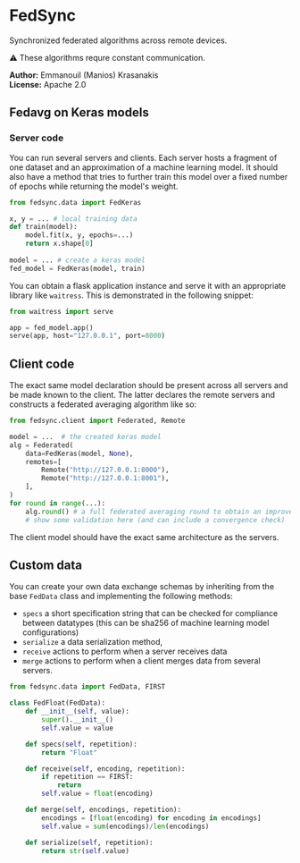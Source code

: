 # FedSync

Synchronized federated algorithms across remote devices.

:warning: These algorithms requre constant communication.

**Author:** Emmanouil (Manios) Krasanakis<br>
**License:** Apache 2.0

## Fedavg on Keras models

### Server code
You can run several servers and clients. Each 
server hosts a fragment of one dataset and an approximation
of a machine learning model. It should also have a method
that tries to further train this model over a fixed number 
of epochs while returning the model's weight.

```python
from fedsync.data import FedKeras

x, y = ... # local training data
def train(model):
    model.fit(x, y, epochs=...)
    return x.shape[0]
    
model = ... # create a keras model
fed_model = FedKeras(model, train)
```

You can obtain a flask application instance and 
serve it with an appropriate library like `waitress`.
This is demonstrated in the following snippet:

```python
from waitress import serve

app = fed_model.app()
serve(app, host="127.0.0.1", port=8000)
```


## Client code

The exact same model declaration should be present 
across all servers and
be made known to the client. The latter
declares the remote servers and constructs a federated
averaging algorithm like so:

```python
from fedsync.client import Federated, Remote

model = ...  # the created keras model
alg = Federated(
    data=FedKeras(model, None),
    remotes=[
        Remote("http://127.0.0.1:8000"),
        Remote("http://127.0.0.1:8001"),
    ],
)
for round in range(...):
    alg.round() # a full federated averaging round to obtain an improved model
    # show some validation here (and can include a convergence check)
```

The client model should have the exact same architecture as
the servers.


## Custom data

You can create your own data exchange schemas
by inheriting from the base `FedData` class and
implementing the following methods:
- `specs` a short specification string that can be checked for compliance between datatypes (this can be sha256 of machine learning model configurations)
- `serialize` a data serialization method,
- `receive` actions to perform when a server receives data 
- `merge` actions to perform when a client merges data from several servers.

```python
from fedsync.data import FedData, FIRST

class FedFloat(FedData):
    def __init__(self, value):
        super().__init__()
        self.value = value

    def specs(self, repetition):
        return "Float"

    def receive(self, encoding, repetition):
        if repetition == FIRST:
            return
        self.value = float(encoding)

    def merge(self, encodings, repetition):
        encodings = [float(encoding) for encoding in encodings]
        self.value = sum(encodings)/len(encodings)

    def serialize(self, repetition):
        return str(self.value)
```